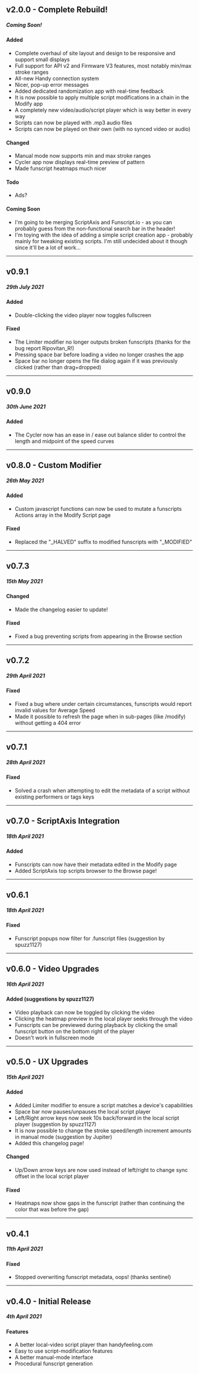 ## v2.0.0 - Complete Rebuild!

##### Coming Soon!

#### Added

-   Complete overhaul of site layout and design to be responsive and support small displays
-   Full support for API v2 and Firmware V3 features, most notably min/max stroke ranges
-   All-new Handy connection system
-   Nicer, pop-up error messages
-   Added dedicated randomization app with real-time feedback
-   It is now possible to apply multiple script modifications in a chain in the Modify app
-   A completely new video/audio/script player which is way better in every way
-   Scripts can now be played with .mp3 audio files
-   Scripts can now be played on their own (with no synced video or audio)

#### Changed

-   Manual mode now supports min and max stroke ranges
-   Cycler app now displays real-time preview of pattern
-   Made funscript heatmaps much nicer

#### Todo

-   Ads?

#### Coming Soon

-   I'm going to be merging ScriptAxis and Funscript.io - as you can probably guess from the non-functional search bar in the header!
-   I'm toying with the idea of adding a simple script creation app - probably mainly for tweaking existing scripts. I'm still undecided about it though since it'll be a lot of work...

---

## v0.9.1

##### 29th July 2021

#### Added

-   Double-clicking the video player now toggles fullscreen

#### Fixed

-   The Limiter modifier no longer outputs broken funscripts (thanks for the bug report Ripovitan_R!)
-   Pressing space bar before loading a video no longer crashes the app
-   Space bar no longer opens the file dialog again if it was previously clicked (rather than drag+dropped)

---

## v0.9.0

##### 30th June 2021

#### Added

-   The Cycler now has an ease in / ease out balance slider to control the length and midpoint of the speed curves

---

## v0.8.0 - Custom Modifier

##### 26th May 2021

#### Added

-   Custom javascript functions can now be used to mutate a funscripts Actions array in the Modify Script page

#### Fixed

-   Replaced the "\_HALVED" suffix to modified funscripts with "\_MODIFIED"

---

## v0.7.3

##### 15th May 2021

#### Changed

-   Made the changelog easier to update!

#### Fixed

-   Fixed a bug preventing scripts from appearing in the Browse section

---

## v0.7.2

##### 29th April 2021

#### Fixed

-   Fixed a bug where under certain circumstances, funscripts would report invalid values for Average Speed
-   Made it possible to refresh the page when in sub-pages (like /modify) without getting a 404 error

---

## v0.7.1

##### 28th April 2021

#### Fixed

-   Solved a crash when attempting to edit the metadata of a script without existing performers or tags keys

---

## v0.7.0 - ScriptAxis Integration

##### 18th April 2021

#### Added

-   Funscripts can now have their metadata edited in the Modify page
-   Added ScriptAxis top scripts browser to the Browse page!

---

## v0.6.1

##### 18th April 2021

#### Fixed

-   Funscript popups now filter for .funscript files (suggestion by spuzz1127)

---

## v0.6.0 - Video Upgrades

##### 16th April 2021

#### Added (suggestions by spuzz1127)

-   Video playback can now be toggled by clicking the video
-   Clicking the heatmap preview in the local player seeks through the video
-   Funscripts can be previewed during playback by clicking the small funscript button on the bottom right of the player
-   Doesn't work in fullscreen mode

---

## v0.5.0 - UX Upgrades

##### 15th April 2021

#### Added

-   Added Limiter modifier to ensure a script matches a device's capabilities
-   Space bar now pauses/unpauses the local script player
-   Left/Right arrow keys now seek 10s back/forward in the local script player (suggestion by spuzz1127)
-   It is now possible to change the stroke speed/length increment amounts in manual mode (suggestion by Jupiter)
-   Added this changelog page!

#### Changed

-   Up/Down arrow keys are now used instead of left/right to change sync offset in the local script player

#### Fixed

-   Heatmaps now show gaps in the funscript (rather than continuing the color that was before the gap)

---

## v0.4.1

##### 11th April 2021

#### Fixed

-   Stopped overwriting funscript metadata, oops! (thanks sentinel)

---

## v0.4.0 - Initial Release

##### 4th April 2021

#### Features

-   A better local-video script player than handyfeeling.com
-   Easy to use script-modification features
-   A better manual-mode interface
-   Procedural funscript generation
